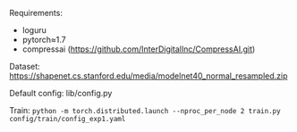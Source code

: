 Requirements: 

- loguru
- pytorch≈1.7
- compressai (https://github.com/InterDigitalInc/CompressAI.git)

Dataset: https://shapenet.cs.stanford.edu/media/modelnet40_normal_resampled.zip

Default config: lib/config.py

Train: `python -m torch.distributed.launch --nproc_per_node 2 train.py config/train/config_exp1.yaml`

